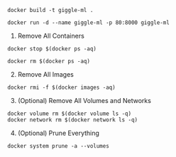 ```
docker build -t giggle-ml .

docker run -d --name giggle-ml -p 80:8000 giggle-ml
```

1. Remove All Containers
```
docker stop $(docker ps -aq)
```
```
docker rm $(docker ps -aq)
```
2. Remove All Images
```
docker rmi -f $(docker images -aq)
```
3. (Optional) Remove All Volumes and Networks
```
docker volume rm $(docker volume ls -q)
docker network rm $(docker network ls -q)
```
4. (Optional) Prune Everything
```
docker system prune -a --volumes
```